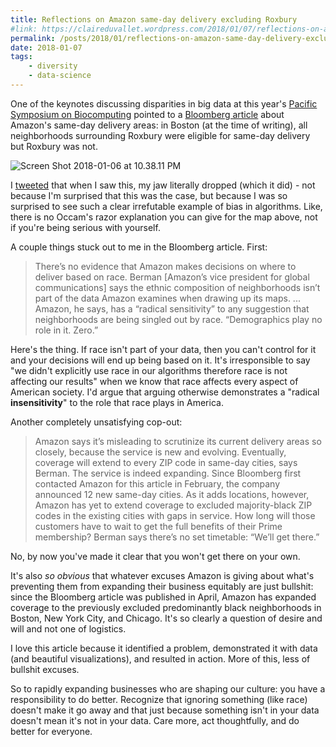 ```yaml
---
title: Reflections on Amazon same-day delivery excluding Roxbury
#link: https://claireduvallet.wordpress.com/2018/01/07/reflections-on-amazon-same-day-delivery-excluding-roxbury/
permalink: /posts/2018/01/reflections-on-amazon-same-day-delivery-excluding-roxbury
date: 2018-01-07
tags:
    - diversity
    - data-science
---
```



One of the keynotes discussing disparities in big data at this year's [Pacific Symposium on Biocomputing](http://psb.stanford.edu) pointed to a [Bloomberg article](https://www.bloomberg.com/graphics/2016-amazon-same-day/) about Amazon's same-day delivery areas: in Boston (at the time of writing), all neighborhoods surrounding Roxbury were eligible for same-day delivery but Roxbury was not.

![Screen Shot 2018-01-06 at 10.38.11 PM](https://claireduvallet.files.wordpress.com/2018/01/screen-shot-2018-01-06-at-10-38-11-pm.png)

I [tweeted](https://twitter.com/cduvallet/status/949452472942174208) that when I saw this, my jaw literally dropped (which it did) - not because I'm surprised that this was the case, but because I was so surprised to see such a clear irrefutable example of bias in algorithms. Like, there is no Occam's razor explanation you can give for the map above, not if you're being serious with yourself.  

A couple things stuck out to me in the Bloomberg article. First:

> There’s no evidence that Amazon makes decisions on where to deliver based on race. Berman [Amazon’s vice president for global communications] says the ethnic composition of neighborhoods isn’t part of the data Amazon examines when drawing up its maps. ... Amazon, he says, has a “radical sensitivity” to any suggestion that neighborhoods are being singled out by race. “Demographics play no role in it. Zero.”

Here's the thing. If race isn't part of your data, then you can't control for it and your decisions will end up being based on it. It's irresponsible to say "we didn't explicitly use race in our algorithms therefore race is not affecting our results" when we know that race affects every aspect of American society. I'd argue that arguing otherwise demonstrates a "radical **insensitivity**" to the role that race plays in America.

Another completely unsatisfying cop-out:

> Amazon says it’s misleading to scrutinize its current delivery areas so closely, because the service is new and evolving. Eventually, coverage will extend to every ZIP code in same-day cities, says Berman. The service is indeed expanding. Since Bloomberg first contacted Amazon for this article in February, the company announced 12 new same-day cities. As it adds locations, however, Amazon has yet to extend coverage to excluded majority-black ZIP codes in the existing cities with gaps in service. How long will those customers have to wait to get the full benefits of their Prime membership? Berman says there’s no set timetable: “We’ll get there.”

No, by now you've made it clear that you won't get there on your own.

It's also _so obvious_ that whatever excuses Amazon is giving about what's preventing them from expanding their business equitably are just bullshit: since the Bloomberg article was published in April, Amazon has expanded coverage to the previously excluded predominantly black neighborhoods in Boston, New York City, and Chicago. It's so clearly a question of desire and will and not one of logistics.

I love this article because it identified a problem, demonstrated it with data (and beautiful visualizations), and resulted in action. More of this, less of bullshit excuses.

So to rapidly expanding businesses who are shaping our culture: you have a responsibility to do better. Recognize that ignoring something (like race) doesn't make it go away and that just because something isn't in your data doesn't mean it's not in your data. Care more, act thoughtfully, and do better for everyone.
